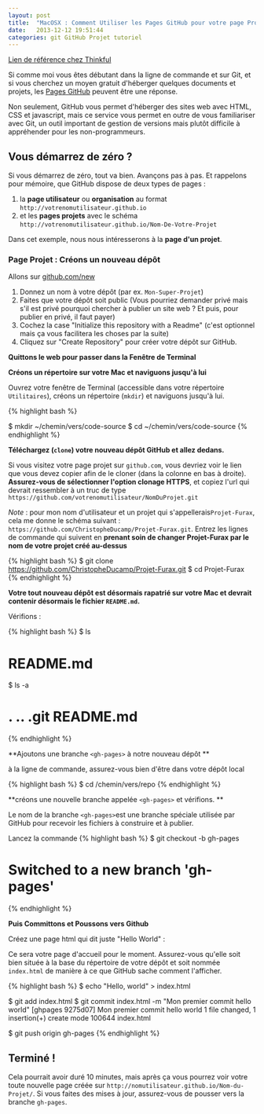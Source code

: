 ```yaml
---
layout: post
title:  "MacOSX : Comment Utiliser les Pages GitHub pour votre page Projet"
date:   2013-12-12 19:51:44
categories: git GitHub Projet tutoriel 
---
```

[Lien de référence chez Thinkful](http://www.thinkful.com/learn/a-guide-to-using-github-pages/start/new-project/project-page/)

Si comme moi vous êtes débutant dans la ligne de commande et sur Git, et si vous cherchez un moyen gratuit d'héberger quelques documents et projets, les [Pages GitHub](http://christopheducamp.com/w/Page_GitHub) peuvent être une réponse. 

Non seulement, GitHub vous permet d'héberger des sites web avec HTML, CSS et javascript, mais ce service vous permet en outre de vous familiariser avec Git, un outil important de gestion de versions mais plutôt difficile à appréhender pour les non-programmeurs.

## Vous démarrez de zéro ?

Si vous démarrez de zéro, tout va bien. Avançons pas à pas. 
Et rappelons pour mémoire, que GitHub dispose de deux types de pages : 

1. la **page utilisateur** ou **organisation** au format `http://votrenomutilisateur.github.io`
1. et les **pages projets** avec le schéma `http://votrenomutilisateur.github.io/Nom-De-Votre-Projet`

Dans cet exemple, nous nous intéresserons à la **page d'un projet**.

### Page Projet : Créons un nouveau dépôt

Allons sur [github.com/new](http://github.com/new)

1. Donnez un nom à votre dépôt (par ex. `Mon-Super-Projet`)
2. Faites que votre dépôt soit public (Vous pourriez demander privé mais s'il est privé pourquoi chercher à publier un site web ? Et puis, pour publier en privé, il faut payer)
3. Cochez la case "Initialize this repository with a Readme" (c'est optionnel mais ça vous facilitera les choses par la suite)
4. Cliquez sur "Create Repository" pour créer votre dépôt sur GitHub.

**Quittons le web pour passer dans la Fenêtre de Terminal**

**Créons un répertoire sur votre Mac et naviguons jusqu'à lui**

Ouvrez votre fenêtre de Terminal (accessible dans votre répertoire `Utilitaires`), créons un répertoire (`mkdir`) et naviguons jusqu'à lui.

{% highlight bash %}

$ mkdir ~/chemin/vers/code-source
$ cd ~/chemin/vers/code-source
{% endhighlight %}

**Téléchargez (`clone`) votre nouveau dépôt GitHub et allez dedans.**

Si vous visitez votre page projet sur `github.com`, vous devriez voir le lien que vous devez copier afin de le cloner (dans la colonne en bas à droite). **Assurez-vous de sélectionner l'option clonage HTTPS**, et copiez l'url qui devrait ressembler à un truc de type `https://github.com/votrenomutilisateur/NomDuProjet.git`  
     
*Note* : pour mon nom d'utilisateur et un  projet qui s'appellerais`Projet-Furax`, cela me donne le schéma suivant : `https://github.com/ChristopheDucamp/Projet-Furax.git`. Entrez les lignes de commande qui suivent en **prenant soin de changer Projet-Furax par le nom de votre projet créé au-dessus**

{% highlight bash %}
	$ git clone https://github.com/ChristopheDucamp/Projet-Furax.git
	$ cd Projet-Furax 
{% endhighlight %}

**Votre tout nouveau dépôt est désormais rapatrié sur votre Mac et devrait contenir désormais le fichier `README.md`.**

Vérifions : 

{% highlight bash %}
$ ls
# README.md
	
$ ls -a
# .		..		.git		README.md 
{% endhighlight %}
   
**Ajoutons une branche `<gh-pages>` à notre nouveau dépôt **

à la ligne de commande, assurez-vous bien d'être dans votre dépôt local

{% highlight bash %}
$ cd /chemin/vers/repo
{% endhighlight %}
    
**créons une nouvelle branche appelée `<gh-pages>` et vérifions. **

Le nom de la branche `<gh-pages>`est une branche spéciale utilisée par GitHub pour recevoir les fichiers à construire et à publier.

Lancez la commande 
{% highlight bash %}
$ git checkout -b gh-pages
# Switched to a new branch 'gh-pages' 
{% endhighlight %}     

**Puis Committons et Poussons vers Github**

Créez une page html qui dit juste "Hello World" : 

Ce sera votre page d'accueil pour le moment. 
Assurez-vous qu'elle soit bien située à la base du répertoire de votre dépôt et soit nommée `index.html` de manière à ce que GitHub sache comment l'afficher.

{% highlight bash %}
$ echo "Hello, world" > index.html
    
$ git add index.html
$ git commit index.html -m "Mon premier commit hello world"
[ghpages 9275d07] Mon premier commit hello world
1 file changed, 1 insertion(+)
create mode 100644 index.html

$ git push origin gh-pages
{% endhighlight %}

## Terminé !

Cela pourrait avoir duré 10 minutes, mais après ça vous pourrez voir votre toute nouvelle page créée sur `http://nomutilisateur.github.io/Nom-du-Projet/`. Si vous faites des mises à jour, assurez-vous de pousser vers la branche `gh-pages`.